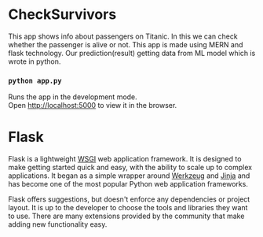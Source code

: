 # CheckSurvivors
This app shows info about passengers on Titanic. In this we can check whether the passenger is alive or not. This app is made using MERN and flask technology. Our prediction(result) getting data from ML model which is wrote in python. 

### `python app.py`

Runs the app in the development mode.\
Open [http://localhost:5000](http://localhost:5000) to view it in the browser.


Flask
=====

Flask is a lightweight [WSGI](https://wsgi.readthedocs.io/) web application framework. It is designed
to make getting started quick and easy, with the ability to scale up to
complex applications. It began as a simple wrapper around [Werkzeug](https://werkzeug.palletsprojects.com/)
and [Jinja](https://jinja.palletsprojects.com/) and has become one of the most popular Python web
application frameworks.

Flask offers suggestions, but doesn't enforce any dependencies or
project layout. It is up to the developer to choose the tools and
libraries they want to use. There are many extensions provided by the
community that make adding new functionality easy.

